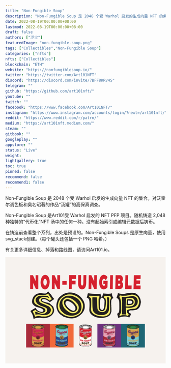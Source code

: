 ```yaml
---
title: "Non-Fungible Soup"
description: "Non-Fungible Soup 是 2048 个受 Warhol 启发的生成向量 NFT 的集合。"
date: 2022-08-19T00:00:00+08:00
lastmod: 2022-08-19T00:00:00+08:00
draft: false
authors: ["浮尘"]
featuredImage: "non-fungible-soup.png"
tags: ["Collectibles","Non-Fungible Soup"]
categories: ["nfts"]
nfts: ["Collectibles"]
blockchain: "ETH"
website: "https://nonfungiblesoup.io/"
twitter: "https://twitter.com/Art101NFT"
discord: "https://discord.com/invite/7BFF8KRv4S"
telegram: ""
github: "https://github.com/art101nft/"
youtube: ""
twitch: ""
facebook: "https://www.facebook.com/Art101NFT/"
instagram: "https://www.instagram.com/accounts/login/?next=/art101nft/"
reddit: "https://www.reddit.com/r/patrn/"
medium: "https://art101nft.medium.com/"
steam: ""
gitbook: ""
googleplay: ""
appstore: ""
status: "Live"
weight: 
lightgallery: true
toc: true
pinned: false
recommend: false
recommend1: false
---
```

Non-Fungible Soup 是 2048 个受 Warhol 启发的生成向量 NFT 的集合。对沃霍尔调色板和臭名昭著的作品“汤罐”的高保真调查。 

Non-Fungible Soup 是Art101受 Warhol 启发的 NFT PFP 项目。随机铸造 2,048 种独特的“代币化”NFT 汤中的任何一种。没有起始索引或编辑元数据后铸币。

在铸造前查看整个系列，出处是预设的。Non-Fungible Soups 是原生向量，使用svg_stack创建。（每个罐头还包括一个 PNG 哈希。）

有关更多详细信息、掉落和路线图，请访问Art101.io。

![1](21515646546532.png)